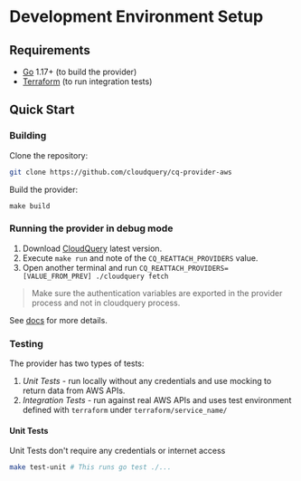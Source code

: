 # Development Environment Setup

## Requirements
 * [Go](https://go.dev/doc/install) 1.17+ (to build the provider)
 * [Terraform](https://www.terraform.io/downloads) (to run integration tests)

## Quick Start

### Building

Clone the repository:

```bash
git clone https://github.com/cloudquery/cq-provider-aws
```

Build the provider:

```
make build
```

### Running the provider in debug mode

1. Download [CloudQuery](https://github.com/cloudquery/cloudquery) latest version.
1. Execute `make run` and note of the `CQ_REATTACH_PROVIDERS` value.
1. Open another terminal and run `CQ_REATTACH_PROVIDERS=[VALUE_FROM_PREV] ./cloudquery fetch` 

> Make sure the authentication variables are exported in the provider process and not in cloudquery process.

See [docs](https://docs.cloudquery.io/docs/developers/debugging) for more details.

### Testing

The provider has two types of tests:

1. *Unit Tests* - run locally without any credentials and use mocking to return data from AWS APIs.
1. *Integration Tests* - run against real AWS APIs and uses test environment defined with `terraform` under `terraform/service_name/`

#### Unit Tests

Unit Tests don't require any credentials or internet access

```bash
make test-unit # This runs go test ./...
```
